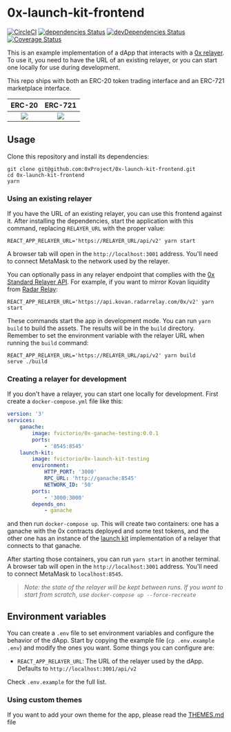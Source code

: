 # 0x-launch-kit-frontend

[![CircleCI](https://circleci.com/gh/0xProject/0x-launch-kit-frontend.svg?style=svg)](https://circleci.com/gh/0xProject/0x-launch-kit-frontend)
[![dependencies Status](https://david-dm.org/0xproject/0x-launch-kit-frontend/status.svg)](https://david-dm.org/0xproject/0x-launch-kit-frontend)
[![devDependencies Status](https://david-dm.org/0xproject/0x-launch-kit-frontend/dev-status.svg)](https://david-dm.org/0xproject/0x-launch-kit-frontend?type=dev)
[![Coverage Status](https://coveralls.io/repos/github/0xProject/0x-launch-kit-frontend/badge.svg?branch=feature%2Fcoveralls)](https://coveralls.io/github/0xProject/0x-launch-kit-frontend?branch=feature%2Fcoveralls)

This is an example implementation of a dApp that interacts with a [0x relayer](https://github.com/0xProject/standard-relayer-api). To use it, you need to have the URL of an existing relayer, or you can start one locally for use during development.

This repo ships with both an ERC-20 token trading interface and an ERC-721 marketplace interface.

|                              ERC-20                              |                              ERC-721                              |
| :--------------------------------------------------------------: | :---------------------------------------------------------------: |
| ![](https://s3.eu-west-2.amazonaws.com/0x-wiki-images/erc20.png) | ![](https://s3.eu-west-2.amazonaws.com/0x-wiki-images/erc721.png) |

## Usage

Clone this repository and install its dependencies:

```
git clone git@github.com:0xProject/0x-launch-kit-frontend.git
cd 0x-launch-kit-frontend
yarn
```

### Using an existing relayer

If you have the URL of an existing relayer, you can use this frontend against it. After installing the dependencies, start the application with this command, replacing `RELAYER_URL` with the proper value:

```
REACT_APP_RELAYER_URL='https://RELAYER_URL/api/v2' yarn start
```

A browser tab will open in the `http://localhost:3001` address. You'll need to connect MetaMask to the network used by the relayer.

You can optionally pass in any relayer endpoint that complies with the [0x Standard Relayer API](https://github.com/0xProject/standard-relayer-api). For example, if you want to mirror Kovan liquidity from [Radar Relay](https://radarrelay.com/):

```
REACT_APP_RELAYER_URL='https://api.kovan.radarrelay.com/0x/v2' yarn start
```

These commands start the app in development mode. You can run `yarn build` to build the assets. The results will be in the `build` directory. Remember to set the environment variable with the relayer URL when running the `build` command:

```
REACT_APP_RELAYER_URL='https://RELAYER_URL/api/v2' yarn build
serve ./build
```

### Creating a relayer for development

If you don't have a relayer, you can start one locally for development. First create a `docker-compose.yml` file like this:

```yml
version: '3'
services:
    ganache:
        image: fvictorio/0x-ganache-testing:0.0.1
        ports:
            - '8545:8545'
    launch-kit:
        image: fvictorio/0x-launch-kit-testing
        environment:
            HTTP_PORT: '3000'
            RPC_URL: 'http://ganache:8545'
            NETWORK_ID: '50'
        ports:
            - '3000:3000'
        depends_on:
            - ganache
```

and then run `docker-compose up`. This will create two containers: one has a ganache with the 0x contracts deployed and some test tokens, and the other one has an instance of the [launch kit](https://github.com/0xProject/0x-launch-kit) implementation of a relayer that connects to that ganache.

After starting those containers, you can run `yarn start` in another terminal. A browser tab will open in the `http://localhost:3001` address. You'll need to connect MetaMask to `localhost:8545`.

> _Note: the state of the relayer will be kept between runs. If you want to start from scratch, use `docker-compose up --force-recreate`_

## Environment variables

You can create a `.env` file to set environment variables and configure the behavior of the dApp. Start by copying the example file (`cp .env.example .env`) and modify the ones you want. Some things you can configure are:

-   `REACT_APP_RELAYER_URL`: The URL of the relayer used by the dApp. Defaults to `http://localhost:3001/api/v2`

Check `.env.example` for the full list.

### Using custom themes

If you want to add your own theme for the app, please read the [THEMES.md](THEMES.md) file
